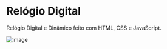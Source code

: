 # Relógio Digital
Relógio Digital e Dinâmico feito com HTML, CSS e JavaScript.

![image](https://github.com/user-attachments/assets/81f9ed81-637d-4cae-9b76-801b050afcae)
